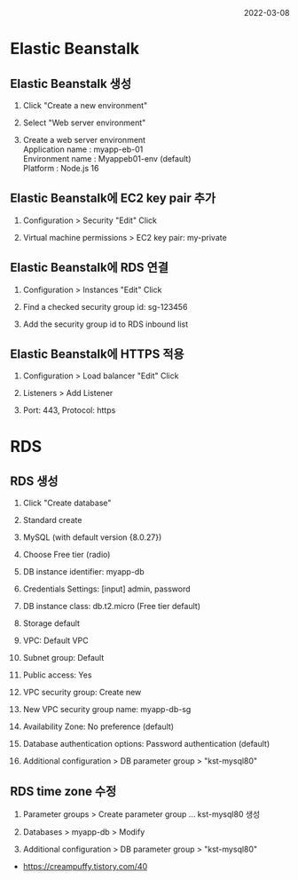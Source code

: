<p style="text-align: right">2022-03-08</p>

# Elastic Beanstalk

## Elastic Beanstalk 생성

1. Click "Create a new environment"

2. Select "Web server environment"

3. Create a web server environment \
   Application name : myapp-eb-01 \
   Environment name : Myappeb01-env (default) \
   Platform : Node.js 16

## Elastic Beanstalk에 EC2 key pair 추가

1. Configuration > Security "Edit" Click

2. Virtual machine permissions > EC2 key pair: my-private

## Elastic Beanstalk에 RDS 연결

1. Configuration > Instances "Edit" Click

2. Find a checked security group id: sg-123456

3. Add the security group id to RDS inbound list

## Elastic Beanstalk에 HTTPS 적용

1. Configuration > Load balancer "Edit" Click

2. Listeners > Add Listener

3. Port: 443, Protocol: https

# RDS

## RDS 생성

1. Click "Create database"

2. Standard create

3. MySQL (with default version {8.0.27})

4. Choose Free tier (radio)

5. DB instance identifier: myapp-db

6. Credentials Settings: [input] admin, password

7. DB instance class: db.t2.micro (Free tier default)

8. Storage default

9. VPC: Default VPC

10. Subnet group: Default

11. Public access: Yes

12. VPC security group: Create new

13. New VPC security group name: myapp-db-sg

14. Availability Zone: No preference (default)

15. Database authentication options: Password authentication (default)

16. Additional configuration > DB parameter group > "kst-mysql80"

## RDS time zone 수정

1. Parameter groups > Create parameter group ... kst-mysql80 생성

1. Databases > myapp-db > Modify

1. Additional configuration > DB parameter group > "kst-mysql80"

- https://creampuffy.tistory.com/40
